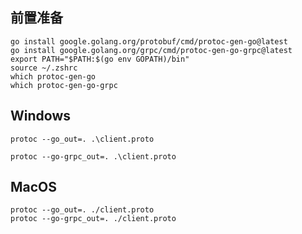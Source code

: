 ## 前置准备

```shell
go install google.golang.org/protobuf/cmd/protoc-gen-go@latest
go install google.golang.org/grpc/cmd/protoc-gen-go-grpc@latest
export PATH="$PATH:$(go env GOPATH)/bin"
source ~/.zshrc
which protoc-gen-go
which protoc-gen-go-grpc

```

## Windows

```shell
protoc --go_out=. .\client.proto
```

```shell
protoc --go-grpc_out=. .\client.proto
```

## MacOS

```shell
protoc --go_out=. ./client.proto
protoc --go-grpc_out=. ./client.proto
```